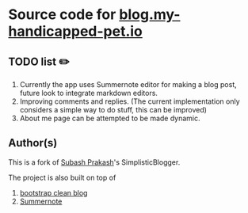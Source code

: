 # Source code for [blog.my-handicapped-pet.io](https://blog.my-handicapped-pet.io)

## TODO list :pencil2:  
1. Currently the app uses Summernote editor for making a blog post, future look to integrate markdown editors.  
2. Improving comments and replies. (The current implementation only considers a simple way to do stuff, this can be improved)  
3. About me page can be attempted to be made dynamic.

## Author(s)  
This is a fork of [Subash Prakash](https://github.com/prakass1)'s SimplisticBlogger.

The project is also built on top of
1. [bootstrap clean blog](https://startbootstrap.com/theme/clean-blog)
2. [Summernote](https://summernote.org/)
